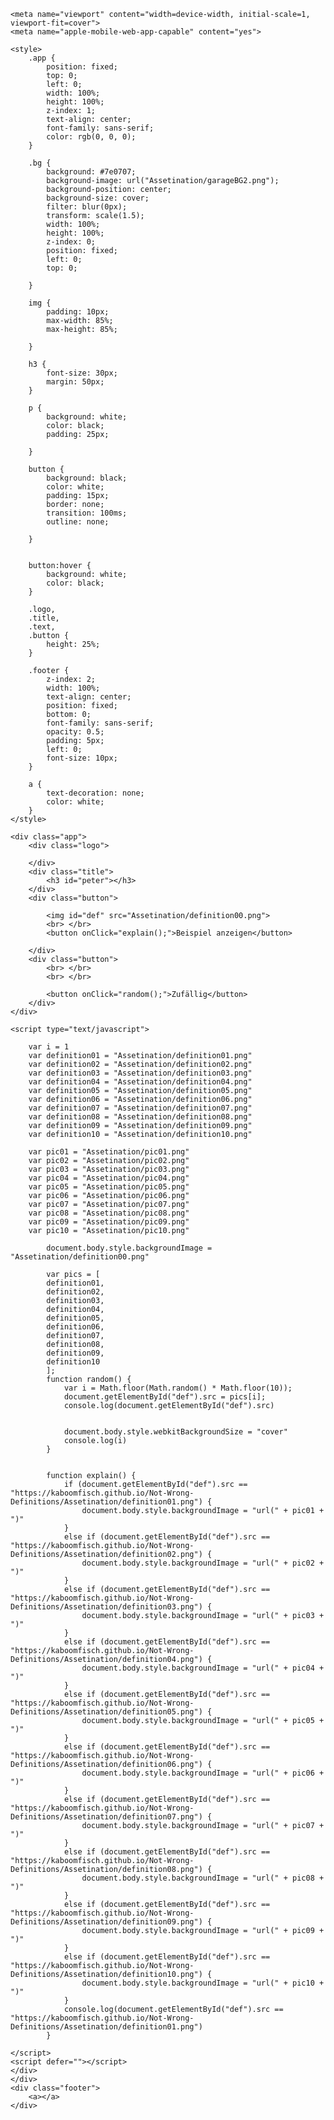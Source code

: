 <!DOCTYPE html>
<html>

<head>
    <meta charset="utf-8">
    <meta name="viewport" content="width=device-width">
    <title>By Definition</title>

    <meta name="viewport" content="width=device-width, initial-scale=1, viewport-fit=cover">
    <meta name="apple-mobile-web-app-capable" content="yes">

    <style>
        .app {
            position: fixed;
            top: 0;
            left: 0;
            width: 100%;
            height: 100%;
            z-index: 1;
            text-align: center;
            font-family: sans-serif;
            color: rgb(0, 0, 0);
        }

        .bg {
            background: #7e0707;
            background-image: url("Assetination/garageBG2.png");
            background-position: center;
            background-size: cover;
            filter: blur(0px);
            transform: scale(1.5);
            width: 100%;
            height: 100%;
            z-index: 0;
            position: fixed;
            left: 0;
            top: 0;

        }

        img {
            padding: 10px;
            max-width: 85%;
            max-height: 85%;

        }

        h3 {
            font-size: 30px;
            margin: 50px;
        }

        p {
            background: white;
            color: black;
            padding: 25px;

        }

        button {
            background: black;
            color: white;
            padding: 15px;
            border: none;
            transition: 100ms;
            outline: none;

        }


        button:hover {
            background: white;
            color: black;
        }

        .logo,
        .title,
        .text,
        .button {
            height: 25%;
        }

        .footer {
            z-index: 2;
            width: 100%;
            text-align: center;
            position: fixed;
            bottom: 0;
            font-family: sans-serif;
            opacity: 0.5;
            padding: 5px;
            left: 0;
            font-size: 10px;
        }

        a {
            text-decoration: none;
            color: white;
        }
    </style>
</head>

<body>




    <div class="app">
        <div class="logo">

        </div>
        <div class="title">
            <h3 id="peter"></h3>
        </div>
        <div class="button">

            <img id="def" src="Assetination/definition00.png">
            <br> </br>
            <button onClick="explain();">Beispiel anzeigen</button>

        </div>
        <div class="button">
            <br> </br>
            <br> </br>

            <button onClick="random();">Zufällig</button>
        </div>
    </div>

    <script type="text/javascript">

        var i = 1
        var definition01 = "Assetination/definition01.png"
        var definition02 = "Assetination/definition02.png"
        var definition03 = "Assetination/definition03.png"
        var definition04 = "Assetination/definition04.png"
        var definition05 = "Assetination/definition05.png"
        var definition06 = "Assetination/definition06.png"
        var definition07 = "Assetination/definition07.png"
        var definition08 = "Assetination/definition08.png"
        var definition09 = "Assetination/definition09.png"
        var definition10 = "Assetination/definition10.png"

        var pic01 = "Assetination/pic01.png"
        var pic02 = "Assetination/pic02.png"
        var pic03 = "Assetination/pic03.png"
        var pic04 = "Assetination/pic04.png"
        var pic05 = "Assetination/pic05.png"
        var pic06 = "Assetination/pic06.png"
        var pic07 = "Assetination/pic07.png"
        var pic08 = "Assetination/pic08.png"
        var pic09 = "Assetination/pic09.png"
        var pic10 = "Assetination/pic10.png"

            document.body.style.backgroundImage = "Assetination/definition00.png"

            var pics = [
            definition01,
            definition02,
            definition03,
            definition04,
            definition05,
            definition06,
            definition07,
            definition08,
            definition09,
            definition10
            ];
            function random() {
                var i = Math.floor(Math.random() * Math.floor(10));
                document.getElementById("def").src = pics[i];
                console.log(document.getElementById("def").src)

            
                document.body.style.webkitBackgroundSize = "cover"
                console.log(i)
            }
        

            function explain() {
                if (document.getElementById("def").src == "https://kaboomfisch.github.io/Not-Wrong-Definitions/Assetination/definition01.png") {
                    document.body.style.backgroundImage = "url(" + pic01 + ")"
                }
                else if (document.getElementById("def").src == "https://kaboomfisch.github.io/Not-Wrong-Definitions/Assetination/definition02.png") {
                    document.body.style.backgroundImage = "url(" + pic02 + ")"
                }
                else if (document.getElementById("def").src == "https://kaboomfisch.github.io/Not-Wrong-Definitions/Assetination/definition03.png") {
                    document.body.style.backgroundImage = "url(" + pic03 + ")"
                }
                else if (document.getElementById("def").src == "https://kaboomfisch.github.io/Not-Wrong-Definitions/Assetination/definition04.png") {
                    document.body.style.backgroundImage = "url(" + pic04 + ")"
                }
                else if (document.getElementById("def").src == "https://kaboomfisch.github.io/Not-Wrong-Definitions/Assetination/definition05.png") {
                    document.body.style.backgroundImage = "url(" + pic05 + ")"
                }
                else if (document.getElementById("def").src == "https://kaboomfisch.github.io/Not-Wrong-Definitions/Assetination/definition06.png") {
                    document.body.style.backgroundImage = "url(" + pic06 + ")"
                }
                else if (document.getElementById("def").src == "https://kaboomfisch.github.io/Not-Wrong-Definitions/Assetination/definition07.png") {
                    document.body.style.backgroundImage = "url(" + pic07 + ")"
                }
                else if (document.getElementById("def").src == "https://kaboomfisch.github.io/Not-Wrong-Definitions/Assetination/definition08.png") {
                    document.body.style.backgroundImage = "url(" + pic08 + ")"
                }
                else if (document.getElementById("def").src == "https://kaboomfisch.github.io/Not-Wrong-Definitions/Assetination/definition09.png") {
                    document.body.style.backgroundImage = "url(" + pic09 + ")"
                }
                else if (document.getElementById("def").src == "https://kaboomfisch.github.io/Not-Wrong-Definitions/Assetination/definition10.png") {
                    document.body.style.backgroundImage = "url(" + pic10 + ")"
                }
                console.log(document.getElementById("def").src == "https://kaboomfisch.github.io/Not-Wrong-Definitions/Assetination/definition01.png")
            }

    </script>
    <script defer=""></script>
    </div>
    </div>
    <div class="footer">
        <a></a>
    </div>
</body>

</html>